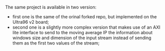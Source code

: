 The same project is available in two version:
 - first one is the same of the orinal forked repo, but implemented on the Ultra96 v2 board;
 - second one is a slightly more complex version that makes use of an AXI lite interface to send to the moving average IP the information about windows size and    dimension of the input stream instead of sending them as the first two values of the stream;
